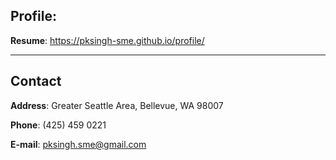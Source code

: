 ## Profile:
**Resume**: https://pksingh-sme.github.io/profile/

---

## Contact
**Address**: Greater Seattle Area, Bellevue, WA 98007

**Phone**: (425) 459 0221

**E-mail**: pksingh.sme@gmail.com
